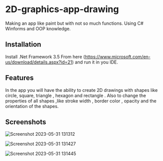 # 2D-graphics-app-drawing
Making an app like paint but with not so much functions. Using C# Winforms and OOP knowledge.

## Installation
Install .Net Framework 3.5 From here (https://www.microsoft.com/en-us/download/details.aspx?id=21) and run it in you IDE.

## Features 
In the app you will have the ability to create 2D drawings with shapes like circle, square, triangle , hexagon and  rectangle . Also to change the properties of all shapes ,like stroke width , border color , opacity and the orientation of the shapes.  

## Screenshots
![Screenshot 2023-05-31 131312](https://github.com/gvidev/2D-graphics-app-drawing/assets/33176648/a9b2fd61-05d5-4b28-a45a-316dcd31bada)

![Screenshot 2023-05-31 131427](https://github.com/gvidev/2D-graphics-app-drawing/assets/33176648/d58eae9a-7bfd-48dd-93e0-5b5bf96ba7f9)

![Screenshot 2023-05-31 131445](https://github.com/gvidev/2D-graphics-app-drawing/assets/33176648/592a9703-d806-47ca-a74c-fb9561672b3f)

